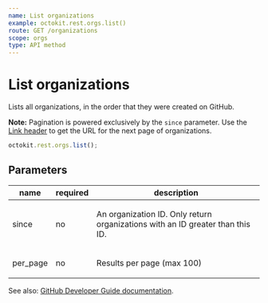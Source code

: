 ```yaml
---
name: List organizations
example: octokit.rest.orgs.list()
route: GET /organizations
scope: orgs
type: API method
---
```


# List organizations

Lists all organizations, in the order that they were created on GitHub.

**Note:** Pagination is powered exclusively by the `since` parameter. Use the [Link header](https://docs.github.com/rest/overview/resources-in-the-rest-api#link-header) to get the URL for the next page of organizations.

```js
octokit.rest.orgs.list();
```

## Parameters

<table>
  <thead>
    <tr>
      <th>name</th>
      <th>required</th>
      <th>description</th>
    </tr>
  </thead>
  <tbody>
    <tr><td>since</td><td>no</td><td>

An organization ID. Only return organizations with an ID greater than this ID.

</td></tr>
<tr><td>per_page</td><td>no</td><td>

Results per page (max 100)

</td></tr>
  </tbody>
</table>

See also: [GitHub Developer Guide documentation](https://docs.github.com/rest/reference/orgs#list-organizations).
